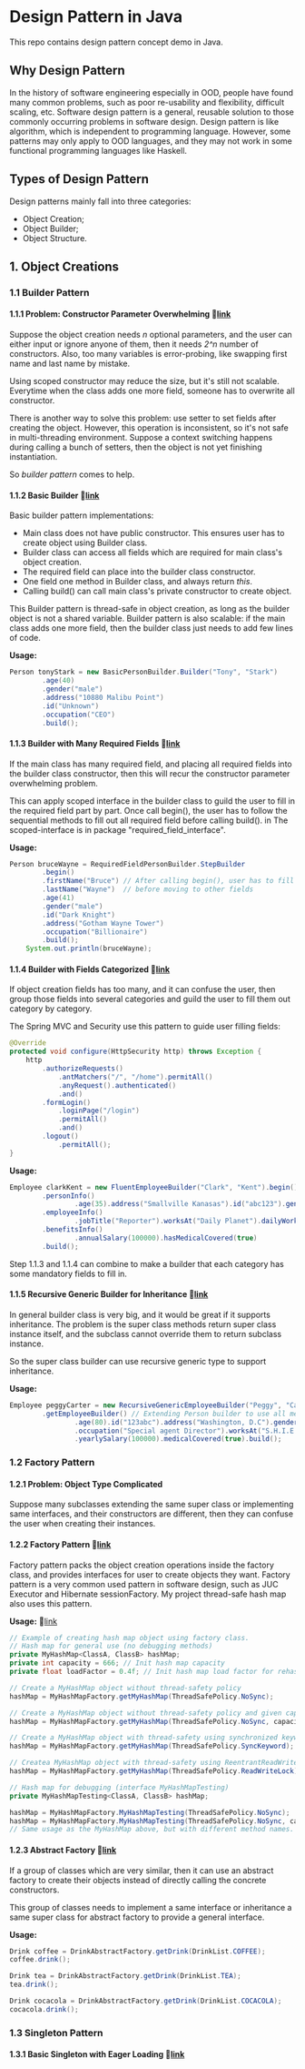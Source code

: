 # Design Pattern in Java

This repo contains design pattern concept demo in Java.

## Why Design Pattern

In the history of software engineering especially in OOD, people have found many common problems,
such as poor re-usability and flexibility, difficult scaling, etc. Software design pattern is a
general, reusable solution to those commonly occurring problems in software design. Design pattern
is like algorithm, which is independent to programming language. However, some patterns may only apply
to OOD languages, and they may not work in some functional programming languages like Haskell.

## Types of Design Pattern

Design patterns mainly fall into three categories:

- Object Creation;
- Object Builder;
- Object Structure.

## 1. Object Creations

### 1.1 Builder Pattern

#### 1.1.1 Problem: Constructor Parameter Overwhelming :link:[link](src/johnston/design_pattern/creation/builder/ScopedPersonCtor.java)

Suppose the object creation needs <i>n</i> optional parameters, and the user can either input or ignore anyone
of them, then it needs <i>2^n</i> number of constructors. Also, too many variables is error-probing, like
swapping first name and last name by mistake.

Using scoped constructor may reduce the size, but it's still not scalable. Everytime when the class adds one more 
field, someone has to overwrite all constructor.

There is another way to solve this problem: use setter to set fields after creating the object. However, this operation
is inconsistent, so it's not safe in multi-threading environment. Suppose a context switching happens during calling
a bunch of setters, then the object is not yet finishing instantiation.

So <i>builder pattern</i> comes to help.

#### 1.1.2 Basic Builder  :link:[link](src/johnston/design_pattern/creation/builder/BasicPersonBuilder.java)

Basic builder pattern implementations:
- Main class does not have public constructor. This ensures user has to create object using Builder class.
- Builder class can access all fields which are required for main class's object creation.
- The required field can place into the builder class constructor.  
- One field one method in Builder class, and always return <i>this</i>.
- Calling build() can call main class's private constructor to create object.

This Builder pattern is thread-safe in object creation, as long as the builder object is not a shared variable. Builder
pattern is also scalable: if the main class adds one more field, then the builder class just needs to add few lines of 
code.

<b>Usage:</b>
``` java
Person tonyStark = new BasicPersonBuilder.Builder("Tony", "Stark")
        .age(40)
        .gender("male")
        .address("10880 Malibu Point")
        .id("Unknown")
        .occupation("CEO")
        .build();
```


#### 1.1.3 Builder with Many Required Fields  :link:[link](src/johnston/design_pattern/creation/builder/RequiredFieldPersonBuilder.java)

If the main class has many required field, and placing all required fields into the builder class constructor, then this
will recur the constructor parameter overwhelming problem.

This can apply scoped interface in the builder class to guild the user to fill in the required
field part by part. Once call begin(), the user has to follow the sequential methods to fill
out all required field before calling build(). in The scoped-interface is in package
"required_field_interface".

<b>Usage:</b>
``` java
Person bruceWayne = RequiredFieldPersonBuilder.StepBuilder
        .begin()
        .firstName("Bruce") // After calling begin(), user has to fill in these three fields
        .lastName("Wayne")  // before moving to other fields
        .age(41)
        .gender("male")
        .id("Dark Knight")
        .address("Gotham Wayne Tower")
        .occupation("Billionaire")
        .build();
    System.out.println(bruceWayne);
```

#### 1.1.4 Builder with Fields Categorized  :link:[link](src/johnston/design_pattern/creation/builder/FluentEmployeeBuilder.java)

If object creation fields has too many, and it can confuse the user, then group those fields into several categories
and guild the user to fill them out category by category.

The Spring MVC and Security use this pattern to guide user filling fields:
``` java
@Override
protected void configure(HttpSecurity http) throws Exception {
    http
        .authorizeRequests()
            .antMatchers("/", "/home").permitAll()
            .anyRequest().authenticated()
            .and()
        .formLogin()
            .loginPage("/login")
            .permitAll()
            .and()
        .logout()
            .permitAll();
}
```

<b>Usage:</b>
``` java
Employee clarkKent = new FluentEmployeeBuilder("Clark", "Kent").begin()
        .personInfo()
                .age(35).address("Smallville Kanasas").id("abc123").gender("male")
        .employeeInfo()
                .jobTitle("Reporter").worksAt("Daily Planet").dailyWorkingHours(8)
        .benefitsInfo()
                .annualSalary(100000).hasMedicalCovered(true)
        .build();
```

Step 1.1.3 and 1.1.4 can combine to make a builder that each category has some mandatory fields to fill in.

#### 1.1.5 Recursive Generic Builder for Inheritance :link:[link](src/johnston/design_pattern/creation/builder/RecursiveGenericEmployeeBuilder.java)

In general builder class is very big, and it would be great if it supports inheritance. The problem is the super class 
methods return super class instance itself, and the subclass cannot override them to return subclass instance.

So the super class builder can use recursive generic type to support inheritance.

<b>Usage:</b>
``` java
Employee peggyCarter = new RecursiveGenericEmployeeBuilder("Peggy", "Carter")
        .getEmployeeBuilder() // Extending Person builder to use all methods of Person builder
                .age(80).id("123abc").address("Washington, D.C").gender("female")
                .occupation("Special agent Director").worksAt("S.H.I.E.L.D").dailyWorkingHours(12)
                .yearlySalary(100000).medicalCovered(true).build();
```

### 1.2 Factory Pattern

#### 1.2.1 Problem: Object Type Complicated

Suppose many subclasses extending the same super class or implementing same interfaces, and their constructors are
different, then they can confuse the user when creating their instances.

#### 1.2.2 Factory Pattern  :link:[link](src/johnston/design_pattern/creation/factory/factory_pattern)
Factory pattern packs the object creation operations inside the factory class, and provides interfaces for user to
create objects they want. Factory pattern is a very common used pattern in software design, such as JUC Executor and
Hibernate sessionFactory. My project thread-safe hash map also uses this pattern. 

<b>Usage:</b> :link:[link](https://github.com/ZhianMai/Thread-safe-LinkedList-Hashmap)
``` java
// Example of creating hash map object using factory class.
// Hash map for general use (no debugging methods)
private MyHashMap<ClassA, ClassB> hashMap;
private int capacity = 666; // Init hash map capacity
private float loadFactor = 0.4f; // Init hash map load factor for rehashing

// Create a MyHashMap object without thread-safety policy
hashMap = MyHashMapFactory.getMyHashMap(ThreadSafePolicy.NoSync);

// Create a MyHashMap object without thread-safety policy and given capacity and loadFactor
hashMap = MyHashMapFactory.getMyHashMap(ThreadSafePolicy.NoSync, capacity, loadFactor);

// Create a MyHashMap object with thread-safety using synchronized keyword
hashMap = MyHashMapFactory.getMyHashMap(ThreadSafePolicy.SyncKeyword);

// Createa MyHashMap object with thread-safety using ReentrantReadWriteLock
hashMap = MyHashMapFactory.getMyHashMap(ThreadSafePolicy.ReadWriteLock);

// Hash map for debugging (interface MyHashMapTesting)
private MyHashMapTesting<ClassA, ClassB> hashMap;

hashMap = MyHashMapFactory.MyHashMapTesting(ThreadSafePolicy.NoSync);
hashMap = MyHashMapFactory.MyHashMapTesting(ThreadSafePolicy.NoSync, capacity, loadFactor);
// Same usage as the MyHashMap above, but with different method names.
```

#### 1.2.3 Abstract Factory  :link:[link](src/johnston/design_pattern/creation/factory/abstract_factory)
If a group of classes which are very similar, then it can use an abstract factory to create their
objects instead of directly calling the concrete constructors.

This group of classes needs to implement a same interface or inheritance a same super class for
abstract factory to provide a general interface.

<b>Usage:</b>
``` java
Drink coffee = DrinkAbstractFactory.getDrink(DrinkList.COFFEE);
coffee.drink();

Drink tea = DrinkAbstractFactory.getDrink(DrinkList.TEA);
tea.drink();

Drink cocacola = DrinkAbstractFactory.getDrink(DrinkList.COCACOLA);
cocacola.drink();
```

### 1.3 Singleton Pattern

#### 1.3.1 Basic Singleton with Eager Loading  :link:[link](src/johnston/design_pattern/creation/singleton/BasicEagerIdGenerator)


